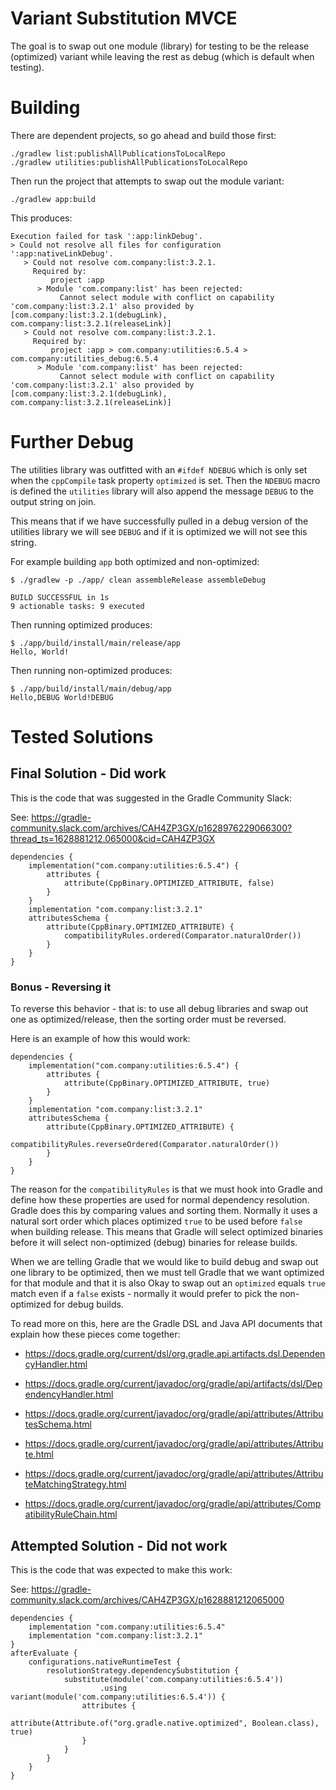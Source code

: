 # Variant Substitution MVCE

The goal is to swap out one module (library) for testing to be the release 
(optimized) variant while leaving the rest as debug (which is default when 
testing).

# Building

There are dependent projects, so go ahead and build those first:

    ./gradlew list:publishAllPublicationsToLocalRepo
    ./gradlew utilities:publishAllPublicationsToLocalRepo

Then run the project that attempts to swap out the module variant:

    ./gradlew app:build

This produces:

    Execution failed for task ':app:linkDebug'.
    > Could not resolve all files for configuration ':app:nativeLinkDebug'.
       > Could not resolve com.company:list:3.2.1.
         Required by:
             project :app
          > Module 'com.company:list' has been rejected:
               Cannot select module with conflict on capability 'com.company:list:3.2.1' also provided by [com.company:list:3.2.1(debugLink), com.company:list:3.2.1(releaseLink)]
       > Could not resolve com.company:list:3.2.1.
         Required by:
             project :app > com.company:utilities:6.5.4 > com.company:utilities_debug:6.5.4
          > Module 'com.company:list' has been rejected:
               Cannot select module with conflict on capability 'com.company:list:3.2.1' also provided by [com.company:list:3.2.1(debugLink), com.company:list:3.2.1(releaseLink)]

# Further Debug

The utilities library was outfitted with an `#ifdef NDEBUG` which is only set when the 
`cppCompile` task property `optimized` is set. Then the `NDEBUG` macro is defined the
`utilities` library will also append the message `DEBUG` to the output string on join.

This means that if we have successfully pulled in a debug version of the utilities
library we will see `DEBUG` and if it is optimized we will not see this string.

For example building `app` both optimized and non-optimized:

    $ ./gradlew -p ./app/ clean assembleRelease assembleDebug
    
    BUILD SUCCESSFUL in 1s
    9 actionable tasks: 9 executed

Then running optimized produces:

    $ ./app/build/install/main/release/app 
    Hello, World!

Then running non-optimized produces:

    $ ./app/build/install/main/debug/app 
    Hello,DEBUG World!DEBUG

# Tested Solutions

## Final Solution - Did work

This is the code that was suggested in the Gradle Community Slack:

See: https://gradle-community.slack.com/archives/CAH4ZP3GX/p1628976229066300?thread_ts=1628881212.065000&cid=CAH4ZP3GX

    dependencies {
        implementation("com.company:utilities:6.5.4") {
            attributes {
                attribute(CppBinary.OPTIMIZED_ATTRIBUTE, false)
            }
        }
        implementation "com.company:list:3.2.1"
        attributesSchema {
            attribute(CppBinary.OPTIMIZED_ATTRIBUTE) {
                compatibilityRules.ordered(Comparator.naturalOrder())
            }
        }
    }

### Bonus - Reversing it

To reverse this behavior - that is: to use all debug libraries and swap out one
as optimized/release, then the sorting order must be reversed.

Here is an example of how this would work:

    dependencies {
        implementation("com.company:utilities:6.5.4") {
            attributes {
                attribute(CppBinary.OPTIMIZED_ATTRIBUTE, true)
            }
        }
        implementation "com.company:list:3.2.1"
        attributesSchema {
            attribute(CppBinary.OPTIMIZED_ATTRIBUTE) {
                compatibilityRules.reverseOrdered(Comparator.naturalOrder())
            }
        }
    }

The reason for the `compatibilityRules` is that we must hook into Gradle and 
define how these properties are used for normal dependency resolution. Gradle
does this by comparing values and sorting them. Normally it uses a natural sort
order which places optimized `true` to be used before `false` when building 
release. This means that Gradle will select optimized binaries before it will
select non-optimized (debug) binaries for release builds. 

When we are telling Gradle that we would like to build debug and swap out one 
library to be optimized, then we must tell Gradle that we want optimized for 
that module and that it is also Okay to swap out an `optimized` equals `true` 
match even if a `false` exists - normally it would prefer to pick the 
non-optimized for debug builds.

To read more on this, here are the Gradle DSL and Java API documents that 
explain how these pieces come together:

* https://docs.gradle.org/current/dsl/org.gradle.api.artifacts.dsl.DependencyHandler.html

* https://docs.gradle.org/current/javadoc/org/gradle/api/artifacts/dsl/DependencyHandler.html

* https://docs.gradle.org/current/javadoc/org/gradle/api/attributes/AttributesSchema.html

* https://docs.gradle.org/current/javadoc/org/gradle/api/attributes/Attribute.html

* https://docs.gradle.org/current/javadoc/org/gradle/api/attributes/AttributeMatchingStrategy.html

* https://docs.gradle.org/current/javadoc/org/gradle/api/attributes/CompatibilityRuleChain.html


## Attempted Solution - Did not work

This is the code that was expected to make this work:

See: https://gradle-community.slack.com/archives/CAH4ZP3GX/p1628881212065000

    dependencies {
        implementation "com.company:utilities:6.5.4"
        implementation "com.company:list:3.2.1"
    }
    afterEvaluate {
        configurations.nativeRuntimeTest {
            resolutionStrategy.dependencySubstitution {
                substitute(module('com.company:utilities:6.5.4'))
                        .using variant(module('com.company:utilities:6.5.4')) {
                    attributes {
                        attribute(Attribute.of("org.gradle.native.optimized", Boolean.class), true)
                    }
                }
            }
        }
    }




